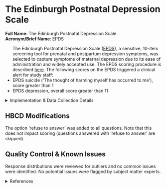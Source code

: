 # The Edinburgh Postnatal Depression Scale
**Full Name**: The Edinburgh Postnatal Depression Scale   
**Acronym/Brief Name**: EPDS  

<ul>
The Edinburgh Postnatal Depression Scale (<a href="https://downloads.aap.org/AAP/PDF/Postnatal%20Depression%20Scale.pdf">EPDS</a>), a sensitive, 10-item screening tool for prenatal and postpartum depression symptoms, was selected to capture symptoms of maternal depression due to its ease of administration and widely accepted use. The EPDS scoring procedure is described <a href="https://med.stanford.edu/content/dam/sm/ppc/documents/DBP/EDPS_text_added.pdf">here</a>. The following scores on the EPDS triggered a clinical alert for study staff:
    <li> EPDS suicide ('The thought of harming myself has occurred to me'), score greater than 1</li>
    <li>EPDS depression, overall score greater than 11</li>
</ul>

<details>
<summary>Implementation & Data Collection Details</summary>
<ul>
<li><b>Method of Administration</b>: self-administered in person or remote  </li>
<li><b>REDCap Form Names</b>: EPDS </li>
<li><b>Spanish Translation</b>: Translated for HBCD by BURG </li>
<li><b>Child Specific/Unspecific Form</b>: Child Unspecific </li>
<li><b>Respondent</b>: Pregnant person or person who gave birth  </li>
<li><b>Visits</b>: V01, V02, V03 </li>
<li><b>Estimated length of time for completion</b>: 3 min</li>
</ul>
</details>

## HBCD Modifications
The option ‘refuse to answer’ was added to all questions. Note that this does not impact scoring (questions answered with ‘refuse to answer’ are skipped). 

## Quality Control & Known Issues 
Response distributions were reviewed for outliers and no common issues were identified. No potential issues were flagged by subject matter experts.

<details class="collapsible references">
  <summary class="references">References</summary>
 <ul>
<p>Cox, J. L., Holden, J. M., &amp; Sagovsky, R. (1987). Detection of postnatal depression . Development of the 10-item Edinburgh Postnatal Depression Scale. <em>British Journal of Psychiatry</em>, <em>150</em>, 782–786. <a href="https://doi.org/10.1192/bjp.150.6.782">https://doi.org/10.1192/bjp.150.6.782</a></p>
</ul>
</details>
<br>